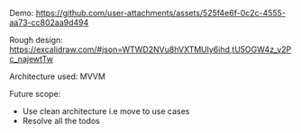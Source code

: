 Demo: https://github.com/user-attachments/assets/525f4e6f-0c2c-4555-aa73-cc802aa9d494

Rough design: https://excalidraw.com/#json=WTWD2NVu8hVXTMUly6ihd,tU5OGW4z_y2Pc_najewtTw

Architecture used: MVVM

Future scope:
- Use clean architecture i.e move to use cases
- Resolve all the todos

